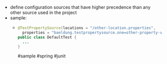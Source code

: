 - define configuration sources that have higher precedence than any other source used in the project
- sample:
	- ```java
	  @TestPropertySource(locations = "/other-location.properties",
	    properties = "baeldung.testpropertysource.one=other-property-value")
	  public class DefaultTest {
	    ...
	  }
	  ```
	  #sample #spring #junit